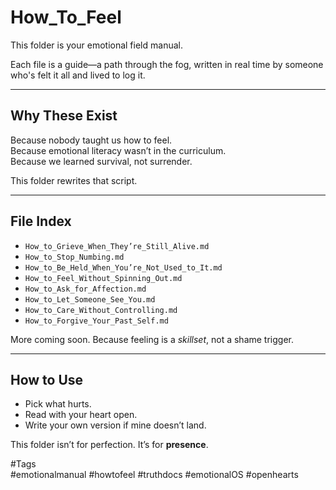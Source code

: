 # How_To_Feel

This folder is your emotional field manual.

Each file is a guide—a path through the fog, written in real time by someone who's felt it all and lived to log it.

---

## Why These Exist

Because nobody taught us how to feel.  
Because emotional literacy wasn’t in the curriculum.  
Because we learned survival, not surrender.

This folder rewrites that script.

---

## File Index

- `How_to_Grieve_When_They’re_Still_Alive.md`
- `How_to_Stop_Numbing.md`
- `How_to_Be_Held_When_You’re_Not_Used_to_It.md`
- `How_to_Feel_Without_Spinning_Out.md`
- `How_to_Ask_for_Affection.md`
- `How_to_Let_Someone_See_You.md`
- `How_to_Care_Without_Controlling.md`
- `How_to_Forgive_Your_Past_Self.md`

More coming soon. Because feeling is a *skillset*, not a shame trigger.

---

## How to Use

- Pick what hurts.
- Read with your heart open.
- Write your own version if mine doesn’t land.

This folder isn’t for perfection. It’s for **presence**.

#Tags  
#emotionalmanual #howtofeel #truthdocs #emotionalOS #openhearts
